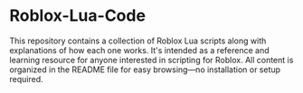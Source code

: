 # Roblox-Lua-Code
This repository contains a collection of Roblox Lua scripts along with explanations of how each one works. It's intended as a reference and learning resource for anyone interested in scripting for Roblox. All content is organized in the README file for easy browsing—no installation or setup required.
